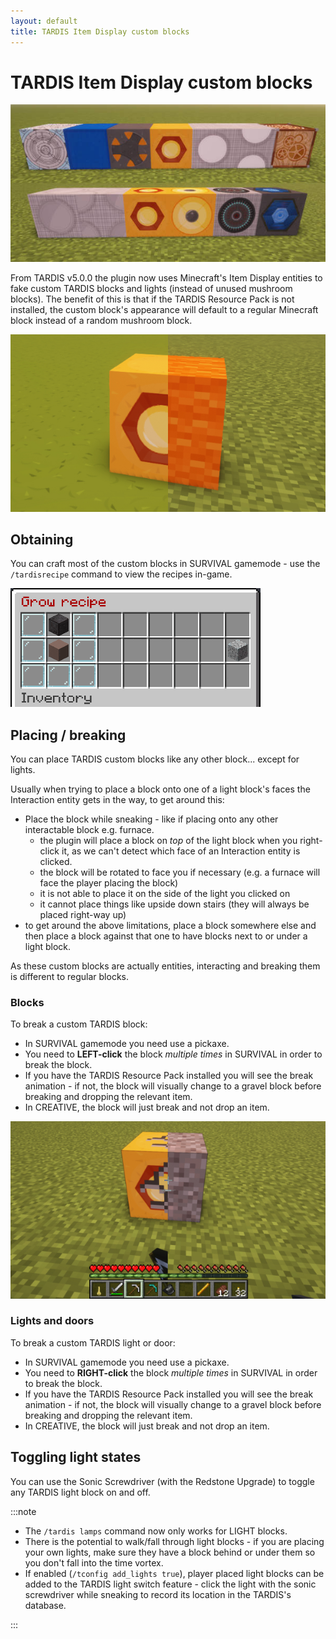 ```yaml
---
layout: default
title: TARDIS Item Display custom blocks
---
```


# TARDIS Item Display custom blocks

![Custom block and lights](/images/docs/custom_blocks_lights.jpg)

From TARDIS v5.0.0 the plugin now uses Minecraft's Item Display entities to fake custom TARDIS blocks and lights 
(instead of unused mushroom blocks). The benefit of this is that if the TARDIS Resource Pack is not installed, the 
custom block's appearance will default to a regular Minecraft block instead of a random mushroom block.

![Custom block resource pack comparison](/images/docs/resource_pack_comparison.jpg)

## Obtaining

You can craft most of the custom blocks in SURVIVAL gamemode - use the `/tardisrecipe` command to view the recipes in-game.

![Custom block recipes](/images/docs/custom_block_recipes.gif)

## Placing / breaking

You can place TARDIS custom blocks like any other block... except for lights.

Usually when trying to place a block onto one of a light block's faces the Interaction entity gets in the way, to get around this:

* Place the block while sneaking - like if placing onto any other interactable block e.g. furnace.
   - the plugin will place a block on _top_ of the light block when you right-click it, 
     as we can't detect which face of an Interaction entity is clicked.
   - the block will be rotated to face you if necessary (e.g. a furnace will face the player placing the block)
   - it is not able to place it on the side of the light you clicked on
   - it cannot place things like upside down stairs (they will always be placed right-way up)
* to get around the above limitations, place a block somewhere else and then place a block against that one to have 
  blocks next to or under a light block.

As these custom blocks are actually entities, interacting and breaking them is different to regular blocks.

### Blocks

To break a custom TARDIS block:

- In SURVIVAL gamemode you need use a pickaxe.
- You need to __LEFT-click__ the block _multiple times_ in SURVIVAL in order to break the block.
- If you have the TARDIS Resource Pack installed you will see the break animation - if not, the block will 
  visually change to a gravel block before breaking and dropping the relevant item. 
- In CREATIVE, the block will just break and not drop an item.

![Custom block break](/images/docs/custom_break.jpg)

### Lights and doors

To break a custom TARDIS light or door:

- In SURVIVAL gamemode you need use a pickaxe.
- You need to __RIGHT-click__ the block _multiple times_ in SURVIVAL in order to break the block.
- If you have the TARDIS Resource Pack installed you will see the break animation - if not, the block will
  visually change to a gravel block before breaking and dropping the relevant item.
- In CREATIVE, the block will just break and not drop an item.

## Toggling light states

You can use the Sonic Screwdriver (with the Redstone Upgrade) to toggle any TARDIS light block on and off.

:::note

* The `/tardis lamps` command now only works for LIGHT blocks.
* There is the potential to walk/fall through light blocks - if you are placing your own lights, make sure they have 
  a block behind or under them so you don't fall into the time vortex.
* If enabled (`/tconfig add_lights true`), player placed light blocks can be added to the TARDIS light switch feature - click the light with the sonic screwdriver while sneaking to record its location in the TARDIS's database.

:::